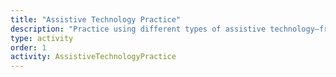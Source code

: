 ```yaml
---
title: "Assistive Technology Practice"
description: "Practice using different types of assistive technology—from screen readers to voice access—to better understand how users navigate the web."
type: activity
order: 1
activity: AssistiveTechnologyPractice
---
```


<!-- guide them through using assistive tech -->
<!-- for voice access and screen readers, tell them at the very beginning how to turn it off before you tell them how to turn them on. -->
<!-- keyboard movement => link to that one spot in skip link activity where we reference keyboard navigation and make it amore specific link to that heading -->
<!-- other assistive tech -->
<!-- talk about loose definition of assistive tech besides the ones that just apply to web (paraphrased: anything that helps someone with a disability or something like that. ex: calendars for adhd) -->
